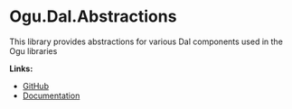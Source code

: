 # Ogu.Dal.Abstractions

This library provides abstractions for various Dal components used in the Ogu libraries

**Links:**
- [GitHub](https://github.com/ogulcanturan/Ogu.Dal)
- [Documentation](https://github.com/ogulcanturan/Ogu.Dal#readme)
